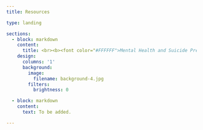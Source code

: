 ```yaml
---
title: Resources

type: landing

sections:
  - block: markdown
    content:
      title: <br><b><font color="#FFFFFF">Mental Health and Suicide Prevention Resources</font></b>
    design:
      columns: '1'
      background:
        image:
          filename: background-4.jpg
        filters:
          brightness: 0

  - block: markdown
    content:
      text: To be added.

---
```

